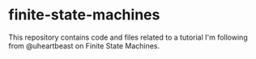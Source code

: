# finite-state-machines
This repository contains code and files related to a tutorial I'm following from @uheartbeast on Finite State Machines.
